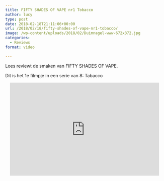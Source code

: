 ```yaml
---
title: FIFTY SHADES OF VAPE nr1 Tobacco
author: lucy
type: post
date: 2018-02-18T21:11:06+00:00
url: /2018/02/18/fifty-shades-of-vape-nr1-tobacco/
image: /wp-content/uploads/2018/02/Duimnagel-www-672x372.jpg
categories:
  - Reviews
format: video

---
```

Loes reviewt de smaken van FIFTY SHADES OF VAPE.
  
Dit is het 1e filmpje in een serie van 8: Tabacco

<span class="embed-youtube" style="text-align:center; display: block;"><iframe class='youtube-player' type='text/html' width='474' height='297' src='https://www.youtube.com/embed/F2copZsUccw?version=3&#038;rel=1&#038;fs=1&#038;autohide=2&#038;showsearch=0&#038;showinfo=1&#038;iv_load_policy=1&#038;wmode=transparent' allowfullscreen='true' style='border:0;'></iframe></span>

&nbsp;